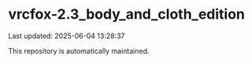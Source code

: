 # vrcfox-2.3_body_and_cloth_edition

Last updated: 2025-06-04 13:28:37

This repository is automatically maintained.
